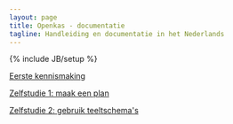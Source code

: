 ```yaml
---
layout: page
title: Openkas - documentatie
tagline: Handleiding en documentatie in het Nederlands
---
```

{% include JB/setup %}


[Eerste kennismaking][1]

[Zelfstudie 1: maak een plan][2]

[Zelfstudie 2: gebruik teeltschema's][3]



 [1]: /nl/eerste-kennismaking
 [2]: /nl/zelfstudie-01-maak-een-plan
 [3]: /nl/zelfstudie-02-beheer-teeltschemas
 [requirements]: /nl/systeemeisen